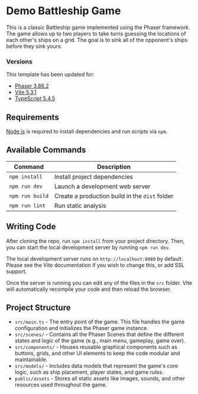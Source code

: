 # Demo Battleship Game

This is a classic Battleship game implemented using the Phaser framework. The game allows up to two players to take turns guessing the locations of each other's ships on a grid. The goal is to sink all of the opponent's ships before they sink yours.

### Versions

This template has been updated for:

- [Phaser 3.88.2](https://github.com/phaserjs/phaser)
- [Vite 5.3.1](https://github.com/vitejs/vite)
- [TypeScript 5.4.5](https://github.com/microsoft/TypeScript)

## Requirements

[Node.js](https://nodejs.org) is required to install dependencies and run scripts via `npm`.

## Available Commands

| Command | Description |
|---------|-------------|
| `npm install` | Install project dependencies |
| `npm run dev` | Launch a development web server |
| `npm run build` | Create a production build in the `dist` folder |
| `npm run lint` | Run static analysis |

## Writing Code

After cloning the repo, run `npm install` from your project directory. Then, you can start the local development server by running `npm run dev`.

The local development server runs on `http://localhost:8080` by default. Please see the Vite documentation if you wish to change this, or add SSL support.

Once the server is running you can edit any of the files in the `src` folder. Vite will automatically recompile your code and then reload the browser.

## Project Structure

- `src/main.ts` - The entry point of the game. This file handles the game configuration and initializes the Phaser game instance.
- `src/scenes/` - Contains all the Phaser Scenes that define the different states and logic of the game (e.g., main menu, gameplay, game over).
- `src/components/` - Houses reusable graphical components such as buttons, grids, and other UI elements to keep the code modular and maintainable.
- `src/models/` - Includes data models that represent the game's core logic, such as ship placement, player states, and game rules.
- `public/assets` - Stores all static assets like images, sounds, and other resources used throughout the game.
